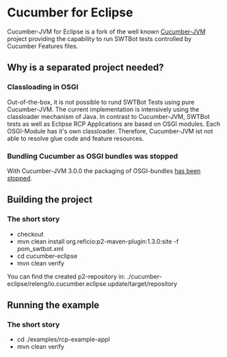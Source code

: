 # Cucumber for Eclipse
Cucumber-JVM for Eclipse is a fork of the well known [Cucumber-JVM](https://github.com/cucumber/cucumber-jvm) project providing the capability to run SWTBot tests controlled by Cucumber Features files.

## Why is a separated project needed?
### Classloading in OSGI
Out-of-the-box, it is not possible to rund SWTBot Tests using pure Cucumber-JVM. The current implementation is intensively using the classloader mechanism of Java.
In contrast to Cucumber-JVM, SWTBot tests as well as Eclipse RCP Applications are based on OSGI modules. Each OSGI-Module has it's own classloader. Therefore, Cucumber-JVM ist not able to resolve glue code and feature resources.

### Bundling Cucumber as OSGI bundles was stopped
With Cucumber-JVM 3.0.0 the packaging of OSGI-bundles [has been stopped](https://github.com/cucumber/cucumber/issues/412).

## Building the project
### The short story
* checkout
* mvn clean install org.reficio:p2-maven-plugin:1.3.0:site -f pom_swtbot.xml
* cd cucumber-eclipse
* mvn clean verify

You can find the created p2-repository in: 
./cucumber-eclipse/releng/io.cucumber.eclipse.update/target/repository

## Running the example
### The short story
* cd ./examples/rcp-example-appl
* mvn clean verify
